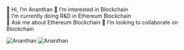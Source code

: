 👋 Hi, I’m Ananthan
👀 I’m interested in Blockchain    
🌱 I’m currently doing R&D in Ethereum Blockchain  
💬 Ask me about Ethereum Blockchain
💞️ I’m looking to collaborate on Blockchain    

<img src="https://github-readme-stats.vercel.app/api?username=ananthanir&show_icons=true&theme=gotham" alt="Ananthan" />

<img src="https://github-readme-stats.vercel.app/api/top-langs?username=ananthanir&show_icons=true&theme=gotham" alt="Ananthan" />